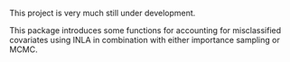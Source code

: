 This project is very much still under development.

This package introduces some functions for accounting for misclassified covariates using INLA in combination with either importance sampling or MCMC.
